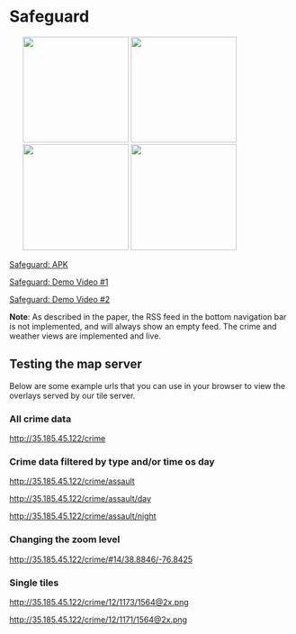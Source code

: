 # Safeguard

<ol >
<img src="https://github.com/eekowal/Safeguard/blob/master/screenshots/screenshot--5.jpg" width="188"/>
<img src="https://github.com/eekowal/Safeguard/blob/master/screenshots/screenshot--2.jpg" width="188"/>
<img src="https://github.com/eekowal/Safeguard/blob/master/screenshots/screenshot--3.jpg" width="188"/>
<img src="https://github.com/eekowal/Safeguard/blob/master/screenshots/screenshot--4.jpg" width="188"/>
</ol>

[Safeguard: APK](https://github.com/eekowal/Safeguard/blob/master/safeguard-debug.apk)

[Safeguard: Demo Video #1](https://vimeo.com/217745646)

[Safeguard: Demo Video #2](https://vimeo.com/217745744)


**Note**: As described in the paper, the RSS feed in the bottom navigation bar is not implemented, and will always show an empty feed. The crime and weather views are implemented and live. 


## Testing the map server
Below are some example urls that you can use in your browser to view the overlays served by our tile server. 

### All crime data
http://35.185.45.122/crime

### Crime data filtered by type and/or time os day

http://35.185.45.122/crime/assault

http://35.185.45.122/crime/assault/day

http://35.185.45.122/crime/assault/night

### Changing the zoom level
http://35.185.45.122/crime/#14/38.8846/-76.8425

### Single tiles
http://35.185.45.122/crime/12/1173/1564@2x.png

http://35.185.45.122/crime/12/1171/1564@2x.png
